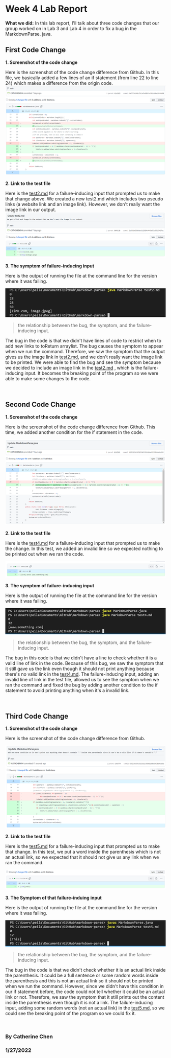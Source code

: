 # Week 4 Lab Report
**What we did:** In this lab report, I'll talk about 
three code changes that our group worked on in Lab 3
 and Lab 4 in order to fix a bug in the MarkdownParse.
 java.
 
## First Code Change
**1. Screenshot of the code change**

Here is the screenshot of the code change difference from Github. In this 
file, we basically added a few lines of an if statement (from line 22 to line 24) which makes
a difference from the origin code.
![Image](https://github.com/CATHCHEN014/markdown-parse/blob/main/code1.png)

**2. Link to the test file**

Here is the [test2.md](https://github.com/CATHCHEN014/markdown-parse/blob/main/test2.md)
for a failure-inducing input that prompted us to make that change above. 
We created a new test2.md which includes two pseudo links (a website link 
and an image link). However, we don't really want the image link in our output.
![Image](https://github.com/CATHCHEN014/markdown-parse/blob/main/test1.png)

**3. The symptom of failure-inducing input**

Here is the output of running the file at the command line for the version where it was failing. 

![Image](https://github.com/CATHCHEN014/markdown-parse/blob/main/symptom1.png)

>the relationship between the bug, the symptom, and the failure-inducing input.

The bug in the code is that we didn't have lines of code to restrict when to add new links to
 toReturn arraylist. The bug causes the symptom to appear when we run the command. Therefore, we 
 saw the symptom that the output gives us the image link in 
 [test2.md](https://github.com/CATHCHEN014/markdown-parse/blob/main/test2.md), and we don't really want 
 the image link to be printed. We were able to find the bug and see the symptom because we decided
  to include an image link in the [test2.md](https://github.com/CATHCHEN014/markdown-parse/blob/main/test2.md)
  , which is the failure-inducing input. It becomes the 
  breaking point of the program so we were able to make some changes to the code.

<br/>

## Second Code Change

**1. Screenshot of the code change**

Here is the screenshot of the code change difference from Github. This time, we added another condition 
for the if statement in the code.

![Image](https://github.com/CATHCHEN014/markdown-parse/blob/main/code2.png)

**2. Link to the test file**

Here is the [test4.md](https://github.com/CATHCHEN014/markdown-parse/blob/main/test4.md) 
for a failure-inducing input that prompted us to make the change. In this test, we added 
an invalid line so we expected nothing to be printed out when we ran the code. 

![Image](https://github.com/CATHCHEN014/markdown-parse/blob/main/test2.png)

**3. The symptom of failure-inducing input**

Here is the output of running the file at the command line for the version where it was failing.

![Image](https://github.com/CATHCHEN014/markdown-parse/blob/main/symptom2.png)

>the relationship between the bug, the symptom, and the failure-inducing input.

The bug in this code is that we didn't have a line to check whether it is a valid line of link in 
the code. Because of this bug, we saw the symptom that it still gave us the link even though it 
should not print anything because there's no valid link in the 
[test4.md](https://github.com/CATHCHEN014/markdown-parse/blob/main/test4.md). The failure-inducing 
input, adding an invalid line of link in the test file, allowed us to see the symptom when we ran the command 
and fixed the bug by adding another condition to the if statement to avoid printing anything when it's a invalid
 link.

<br/>

## Third Code Change

**1. Screenshot of the code change**

Here is the screenshot of the code change difference from Github.


![Image](https://github.com/CATHCHEN014/markdown-parse/blob/main/code3.png)

**2. Link to the test file**

Here is the [test5.md](https://github.com/CATHCHEN014/markdown-parse/blob/main/test5.md) 
for a failure-inducing input that prompted us to make that change. 
In this test, we put a word inside the parenthesis which is not an actual link, 
so we expected that it should not give us any link when we ran the command.

![Image](https://github.com/CATHCHEN014/markdown-parse/blob/main/test3.png)

**3. The Symptom of that failure-induing input**

Here is the output of running the file at the command line for the version where it was failing.

![Image](https://github.com/CATHCHEN014/markdown-parse/blob/main/symptom3.png)

>the relationship between the bug, the symptom, and the failure-inducing input.

The bug in the code is that we didn't check whether it is an actual link inside the parenthesis. It could 
be a full sentence or some random words inside the parenthesis and this is not an actual link so it should 
not be printed when we run the command. However, since we didn't have this condition in our if statement before, 
the code could not tell whether it could be an actual link or not. Therefore, we saw the symptom that it still 
prints out the content inside the parenthesis even though it is not a link. The failure-inducing input, adding some 
random words (not an actual link) in the [test5.md](https://github.com/CATHCHEN014/markdown-parse/blob/main/test5.md), 
so we could see the breaking point of the program so we could fix it.

<br/>

### By Catherine Chen

### 1/27/2022
